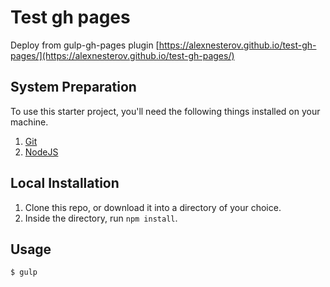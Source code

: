 # Test gh pages
Deploy from gulp-gh-pages plugin
[https://alexnesterov.github.io/test-gh-pages/](https://alexnesterov.github.io/test-gh-pages/)

## System Preparation

To use this starter project, you'll need the following things installed on your machine.

1. [Git](https://git-scm.com/downloads)
2. [NodeJS](http://nodejs.org)

## Local Installation

1. Clone this repo, or download it into a directory of your choice.
2. Inside the directory, run `npm install`.

## Usage

```shell
$ gulp
```

